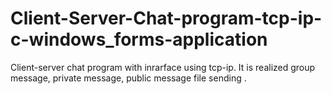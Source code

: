 # Client-Server-Chat-program-tcp-ip-c-windows_forms-application
Client-server chat program with inrarface using tcp-ip. It is realized group message, private message, public message file sending .
